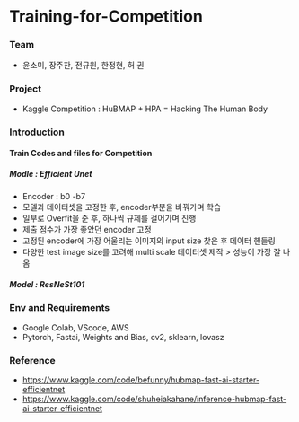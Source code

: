 # Training-for-Competition
### Team
* 윤소미, 장주찬, 전규원, 한정현, 허 권
### Project
* Kaggle Competition : HuBMAP + HPA = Hacking The Human Body
### Introduction
#### Train Codes and files for Competition
##### Modle : Efficient Unet
* Encoder : b0 -b7
* 모델과 데이터셋을 고정한 후, encoder부분을 바꿔가며 학습
* 일부로 Overfit을 준 후, 하나씩 규제를 걸어가며 진행
* 제출 점수가 가장 좋았던 encoder 고정
* 고정된 encoder에 가장 어울리는 이미지의 input size 찾은 후 데이터 핸들링
* 다양한 test image size를 고려해 multi scale 데이터셋 제작 > 성능이 가장 잘 나옴
##### Model : ResNeSt101

### Env and Requirements
* Google Colab, VScode, AWS
* Pytorch, Fastai, Weights and Bias, cv2, sklearn, lovasz
### Reference
* https://www.kaggle.com/code/befunny/hubmap-fast-ai-starter-efficientnet
* https://www.kaggle.com/code/shuheiakahane/inference-hubmap-fast-ai-starter-efficientnet
